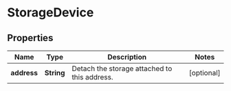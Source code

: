 
# StorageDevice

## Properties
Name | Type | Description | Notes
------------ | ------------- | ------------- | -------------
**address** | **String** | Detach the storage attached to this address. |  [optional]



